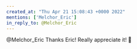 ```yaml
---
created_at: "Thu Apr 21 15:08:43 +0000 2022"
mentions: ['Melchor_Eric']
in_reply_to: @Melchor_Eric
---
```


@Melchor_Eric Thanks Eric! Really appreciate it! 🙏
